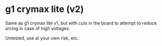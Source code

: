 # g1 crymax lite (v2)

Same as g1 crymax lite v1, but with cuts in the board to attempt to reduce arcing in case of high voltages.

Untested, use at your own risk, etc.
